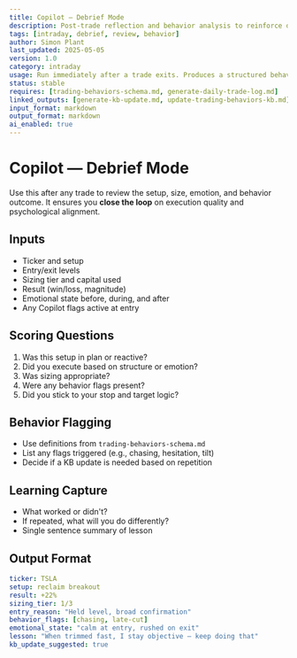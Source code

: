 ```yaml
---
title: Copilot — Debrief Mode  
description: Post-trade reflection and behavior analysis to reinforce discipline and extract lessons  
tags: [intraday, debrief, review, behavior]  
author: Simon Plant  
last_updated: 2025-05-05  
version: 1.0  
category: intraday  
usage: Run immediately after a trade exits. Produces a structured behavioral snapshot. Consumes trade size, entry/exit notes, emotion, and structure alignment.  
status: stable  
requires: [trading-behaviors-schema.md, generate-daily-trade-log.md]  
linked_outputs: [generate-kb-update.md, update-trading-behaviors-kb.md]  
input_format: markdown  
output_format: markdown  
ai_enabled: true  
---
```


# Copilot — Debrief Mode

Use this after any trade to review the setup, size, emotion, and behavior outcome. It ensures you **close the loop** on execution quality and psychological alignment.

## Inputs

- Ticker and setup  
- Entry/exit levels  
- Sizing tier and capital used  
- Result (win/loss, magnitude)  
- Emotional state before, during, and after  
- Any Copilot flags active at entry

## Scoring Questions

1. Was this setup in plan or reactive?
2. Did you execute based on structure or emotion?
3. Was sizing appropriate?
4. Were any behavior flags present?
5. Did you stick to your stop and target logic?

## Behavior Flagging

- Use definitions from `trading-behaviors-schema.md`
- List any flags triggered (e.g., chasing, hesitation, tilt)
- Decide if a KB update is needed based on repetition

## Learning Capture

- What worked or didn't?
- If repeated, what will you do differently?
- Single sentence summary of lesson

## Output Format

```yaml
ticker: TSLA
setup: reclaim breakout
result: +22%
sizing_tier: 1/3
entry_reason: "Held level, broad confirmation"
behavior_flags: [chasing, late-cut]
emotional_state: "calm at entry, rushed on exit"
lesson: "When trimmed fast, I stay objective — keep doing that"
kb_update_suggested: true
```